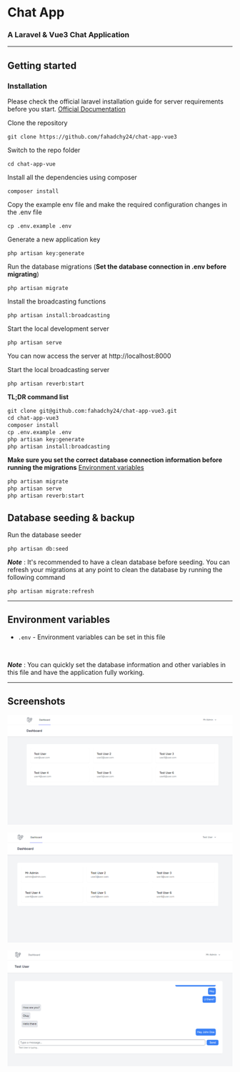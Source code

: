 # Chat App
### A Laravel & Vue3 Chat Application

----

## Getting started

### Installation

Please check the official laravel installation guide for server requirements before you start. [Official Documentation](https://laravel.com/docs/10.x/installation)

Clone the repository

    git clone https://github.com/fahadchy24/chat-app-vue3

Switch to the repo folder

    cd chat-app-vue

Install all the dependencies using composer

    composer install

Copy the example env file and make the required configuration changes in the .env file

    cp .env.example .env

Generate a new application key

    php artisan key:generate


Run the database migrations (**Set the database connection in .env before migrating**)

    php artisan migrate

Install the broadcasting functions

    php artisan install:broadcasting

Start the local development server

    php artisan serve

You can now access the server at http://localhost:8000

Start the local broadcasting server

    php artisan reverb:start

**TL;DR command list**

    git clone git@github.com:fahadchy24/chat-app-vue3.git
    cd chat-app-vue3
    composer install
    cp .env.example .env
    php artisan key:generate
    php artisan install:broadcasting

**Make sure you set the correct database connection information before running the migrations** [Environment variables](#environment-variables)

    php artisan migrate
    php artisan serve
    php artisan reverb:start

## Database seeding & backup


Run the database seeder

    php artisan db:seed

***Note*** : It's recommended to have a clean database before seeding. You can refresh your migrations at any point to clean the database by running the following command

    php artisan migrate:refresh


----------


## Environment variables

- `.env` - Environment variables can be set in this file

<br>




***Note*** : You can quickly set the database information and other variables in this file and have the application fully working.

----------

## Screenshots

![Admin Dashboard](https://github.com/fahadchy24/chat-app-vue3/blob/main/public/assets/images/admin-end-dashboard.png)

![User Dashboard](https://github.com/fahadchy24/chat-app-vue3/blob/main/public/assets/images/user-end-dashboard.png)

![Chat Box](https://github.com/fahadchy24/chat-app-vue3/blob/main/public/assets/images/chat-box.png)
